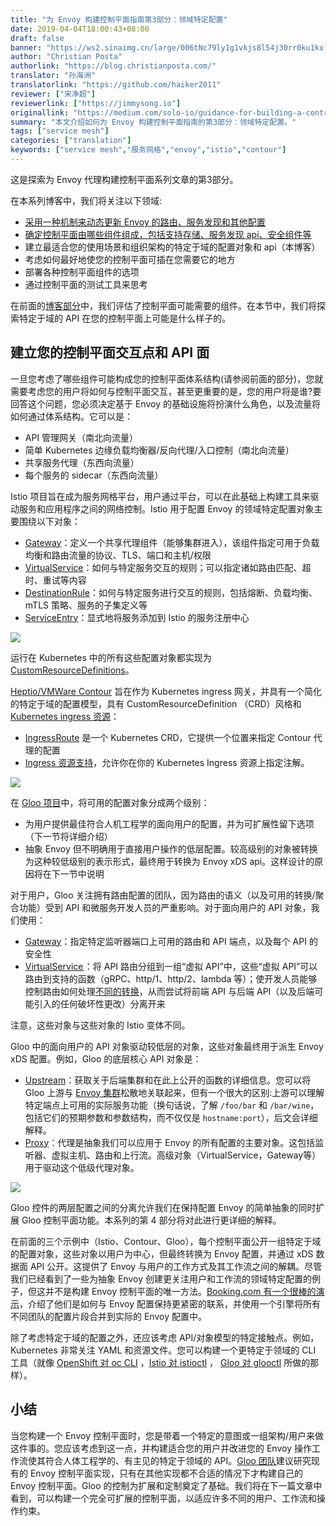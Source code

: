 ```yaml
---
title: "为 Envoy 构建控制平面指南第3部分：领域特定配置"
date: 2019-04-04T18:00:43+08:00
draft: false
banner: "https://ws2.sinaimg.cn/large/006tNc79ly1g1vkjs8l54j30rr0ku1kx.jpg"
author: "Christian Posta"
authorlink: "https://blog.christianposta.com/"
translator: "孙海洲"
translatorlink: "https://github.com/haiker2011"
reviewer: ["宋净超"]
reviewerlink: ["https://jimmysong.io"]
originallink: "https://medium.com/solo-io/guidance-for-building-a-control-plane-for-envoy-part-3-domain-specific-configuration-c97e8124b9d1"
summary: "本文介绍如何为 Envoy 构建控制平面指南的第3部分：领域特定配置。"
tags: ["service mesh"]
categories: ["translation"]
keywords: ["service mesh","服务网格","envoy","istio","contour"]
---
```


这是探索为 Envoy 代理构建控制平面系列文章的第3部分。

在本系列博客中，我们将关注以下领域:

- [采用一种机制来动态更新 Envoy 的路由、服务发现和其他配置](https://medium.com/solo-io/guidance-for-building-a-control-plane-to-manage-envoy-proxy-at-the-edge-as-a-gateway-or-in-a-mesh-badb6c36a2af)
- [确定控制平面由哪些组件组成，包括支持存储、服务发现 api、安全组件等](https://medium.com/solo-io/guidance-for-building-a-control-plane-for-envoy-proxy-part-2-identify-components-2d0731b0d8a4)
- 建立最适合您的使用场景和组织架构的特定于域的配置对象和 api（本博客）
- 考虑如何最好地使您的控制平面可插在您需要它的地方
- 部署各种控制平面组件的选项
- 通过控制平面的测试工具来思考

在前面的[博客部分](https://medium.com/solo-io/guidance-for-building-a-control-plane-for-envoy-proxy-part-2-identify-components-2d0731b0d8a4)中，我们评估了控制平面可能需要的组件。在本节中，我们将探索特定于域的 API 在您的控制平面上可能是什么样子的。

## 建立您的控制平面交互点和 API 面

一旦您考虑了哪些组件可能构成您的控制平面体系结构(请参阅前面的部分)，您就需要考虑您的用户将如何与控制平面交互，甚至更重要的是，您的用户将是谁?要回答这个问题，您必须决定基于 Envoy 的基础设施将扮演什么角色，以及流量将如何通过体系结构。它可以是：

- API 管理网关（南北向流量）
- 简单 Kubernetes 边缘负载均衡器/反向代理/入口控制（南北向流量）
- 共享服务代理（东西向流量）
- 每个服务的 sidecar（东西向流量）

Istio 项目旨在成为服务网格平台，用户通过平台，可以在此基础上构建工具来驱动服务和应用程序之间的网络控制。Istio 用于配置 Envoy 的领域特定配置对象主要围绕以下对象：

- [Gateway](https://istio.io/docs/reference/config/networking/)：定义一个共享代理组件（能够集群进入），该组件指定可用于负载均衡和路由流量的协议、TLS、端口和主机/权限
- [VirtualService](https://istio.io/docs/reference/config/networking/)：如何与特定服务交互的规则；可以指定诸如路由匹配、超时、重试等内容
- [DestinationRule](https://istio.io/docs/reference/config/networking/)：如何与特定服务进行交互的规则，包括熔断、负载均衡、mTLS 策略、服务的子集定义等
- [ServiceEntry](https://istio.io/docs/reference/config/networking/)：显式地将服务添加到 Istio 的服务注册中心

![](https://ww1.sinaimg.cn/large/006gLaqLgy1g1ocpfgj5dj30ma09dq3j.jpg)

运行在 Kubernetes 中的所有这些配置对象都实现为 [CustomResourceDefinitions](https://kubernetes.io/docs/concepts/extend-kubernetes/api-extension/custom-resources/)。

[Heptio/VMWare Contour](https://github.com/heptio/contour) 旨在作为 Kubernetes ingress 网关，并具有一个简化的特定于域的配置模型，具有 CustomResourceDefinition （CRD）风格和 [Kubernetes ingress 资源](https://kubernetes.io/docs/concepts/services-networking/ingress/)：

- [IngressRoute](https://github.com/heptio/contour/blob/master/docs/ingressroute.md) 是一个 Kubernetes CRD，它提供一个位置来指定 Contour 代理的配置
- [Ingress 资源支持](https://github.com/heptio/contour/blob/master/docs/annotations.md)，允许你在你的 Kubernetes Ingress 资源上指定注解。

![](https://ww1.sinaimg.cn/large/006gLaqLly1g1oao8vmp8j30hc05gaa8.jpg)

在 [Gloo 项目](https://gloo.solo.io/)中，将可用的配置对象分成两个级别：

- 为用户提供最佳符合人机工程学的面向用户的配置，并为可扩展性留下选项（下一节将详细介绍）
- 抽象 Envoy 但不明确用于直接用户操作的低层配置。较高级别的对象被转换为这种较低级别的表示形式，最终用于转换为 Envoy xDS api。这样设计的原因将在下一节中说明

对于用户，Gloo 关注拥有路由配置的团队，因为路由的语义（以及可用的转换/聚合功能）受到 API 和微服务开发人员的严重影响。对于面向用户的 API 对象，我们使用：

- [Gateway](https://gloo.solo.io/v1/github.com/solo-io/gloo/projects/gateway/api/v1/gateway.proto.sk/)：指定特定监听器端口上可用的路由和 API 端点，以及每个 API 的安全性
- [VirtualService ](https://gloo.solo.io/v1/github.com/solo-io/gloo/projects/gateway/api/v1/virtual_service.proto.sk/)：将 API 路由分组到一组“虚拟 API”中，这些“虚拟 API”可以路由到支持的函数（gRPC、http/1、http/2、lambda 等）；使开发人员能够控制路由如何处理[不同的转换]()，从而尝试将前端 API 与后端 API（以及后端可能引入的任何破坏性更改）分离开来

注意，这些对象与这些对象的 Istio 变体不同。

Gloo 中的面向用户的 API 对象驱动较低层的对象，这些对象最终用于派生 Envoy xDS 配置。例如，Gloo 的底层核心 API 对象是：

- [Upstream](https://gloo.solo.io/v1/github.com/solo-io/gloo/projects/gloo/api/v1/upstream.proto.sk/)：获取关于后端集群和在此上公开的函数的详细信息。您可以将 Gloo 上游与 [Envoy 集群](https://www.envoyproxy.io/docs/envoy/latest/api-v2/api/v2/cds.proto)松散地关联起来，但有一个很大的区别:上游可以理解特定端点上可用的实际服务功能（换句话说，了解 `/foo/bar` 和 `/bar/wine`，包括它们的预期参数和参数结构，而不仅仅是 `hostname:port`），后文会详细解释。
- [Proxy](https://gloo.solo.io/v1/github.com/solo-io/gloo/projects/gloo/api/v1/proxy.proto.sk/)：代理是抽象我们可以应用于 Envoy 的所有配置的主要对象。这包括监听器、虚拟主机、路由和上行流。高级对象（VirtualService，Gateway等）用于驱动这个低级代理对象。

![](https://ws1.sinaimg.cn/large/006gLaqLgy1g1ocrrdccrj30o20dxabd.jpg)

Gloo 控件的两层配置之间的分离允许我们在保持配置 Envoy 的简单抽象的同时扩展 Gloo 控制平面功能。本系列的第 4 部分将对此进行更详细的解释。

在前面的三个示例中（Istio、Contour、Gloo），每个控制平面公开一组特定于域的配置对象，这些对象以用户为中心，但最终转换为 Envoy 配置，并通过 xDS 数据面 API 公开。这提供了 Envoy 与用户的工作方式及其工作流之间的解耦。尽管我们已经看到了一些为抽象 Envoy 创建更关注用户和工作流的领域特定配置的例子，但这并不是构建 Envoy 控制平面的唯一方法。[Booking.com 有一个很棒的演示](https://www.slideshare.net/IvanKruglov/ivan-kruglov-introducing-envoybased-service-mesh-at-bookingcom-version-7)，介绍了他们是如何与 Envoy 配置保持更紧密的联系，并使用一个引擎将所有不同团队的配置片段合并到实际的 Envoy 配置中。

除了考虑特定于域的配置之外，还应该考虑 API/对象模型的特定接触点。例如，Kubernetes 非常关注 YAML 和资源文件。您可以构建一个更特定于领域的 CLI 工具（就像 [OpenShift 对 oc CLI](https://docs.openshift.com/enterprise/3.2/dev_guide/new_app.html#dev-guide-new-app) ，[Istio 对 istioctl](https://istio.io/docs/reference/commands/istioctl/) ， [Gloo 对 glooctl](https://gloo.solo.io/cli/glooctl/) 所做的那样）。

## 小结

当您构建一个 Envoy 控制平面时，您是带着一个特定的意图或一组架构/用户来做这件事的。您应该考虑到这一点，并构建适合您的用户并改进您的 Envoy 操作工作流使其符合人体工程学的、有主见的特定于领域的 API。[Gloo 团队](https://github.com/solo-io/gloo/graphs/contributors)建议研究现有的 Envoy 控制平面实现，只有在其他实现都不合适的情况下才构建自己的 Envoy 控制平面。Gloo 的控制为扩展和定制奠定了基础。我们将在下一篇文章中看到，可以构建一个完全可扩展的控制平面，以适应许多不同的用户、工作流和操作约束。